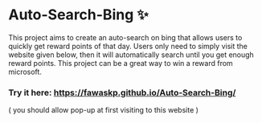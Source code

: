 # Auto-Search-Bing ✨

This project aims to create an auto-search on bing that allows users to quickly get reward points of that day. Users only need to  simply visit the website given below, then it will automatically search  until you get enough reward points. This project can be a great way to win a reward from microsoft.

### Try it here: https://fawaskp.github.io/Auto-Search-Bing/
( you should allow pop-up at first visiting to this website )
